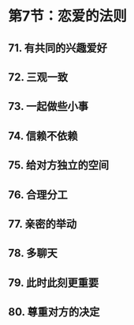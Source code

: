 # 第7节：恋爱的法则

## 71. 有共同的兴趣爱好

## 72. 三观一致

## 73. 一起做些小事

## 74. 信赖不依赖

## 75. 给对方独立的空间

## 76. 合理分工

## 77. 亲密的举动

## 78. 多聊天

## 79. 此时此刻更重要

## 80. 尊重对方的决定
